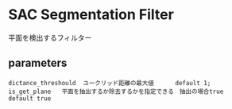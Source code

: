 # SAC Segmentation Filter

 平面を検出するフィルター

 ## parameters
 ```
 dictance_threshould  ユークリッド距離の最大値      default 1;
 is_get_plane   平面を抽出するか除去するかを指定できる　抽出の場合true      default true
 ```
